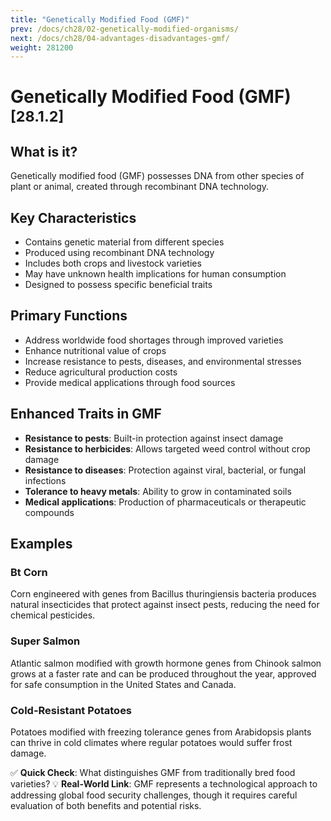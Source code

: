 ```yaml
---
title: "Genetically Modified Food (GMF)"
prev: /docs/ch28/02-genetically-modified-organisms/
next: /docs/ch28/04-advantages-disadvantages-gmf/
weight: 281200
---
```


# Genetically Modified Food (GMF) <sub>[28.1.2]</sub>

## What is it?
Genetically modified food (GMF) possesses DNA from other species of plant or animal, created through recombinant DNA technology.

## Key Characteristics
- Contains genetic material from different species
- Produced using recombinant DNA technology
- Includes both crops and livestock varieties
- May have unknown health implications for human consumption
- Designed to possess specific beneficial traits

## Primary Functions
- Address worldwide food shortages through improved varieties
- Enhance nutritional value of crops
- Increase resistance to pests, diseases, and environmental stresses
- Reduce agricultural production costs
- Provide medical applications through food sources

## Enhanced Traits in GMF
- **Resistance to pests**: Built-in protection against insect damage
- **Resistance to herbicides**: Allows targeted weed control without crop damage
- **Resistance to diseases**: Protection against viral, bacterial, or fungal infections
- **Tolerance to heavy metals**: Ability to grow in contaminated soils
- **Medical applications**: Production of pharmaceuticals or therapeutic compounds

## Examples

### Bt Corn
Corn engineered with genes from Bacillus thuringiensis bacteria produces natural insecticides that protect against insect pests, reducing the need for chemical pesticides.

### Super Salmon
Atlantic salmon modified with growth hormone genes from Chinook salmon grows at a faster rate and can be produced throughout the year, approved for safe consumption in the United States and Canada.

### Cold-Resistant Potatoes
Potatoes modified with freezing tolerance genes from Arabidopsis plants can thrive in cold climates where regular potatoes would suffer frost damage.

✅ **Quick Check**: What distinguishes GMF from traditionally bred food varieties?
💡 **Real-World Link**: GMF represents a technological approach to addressing global food security challenges, though it requires careful evaluation of both benefits and potential risks.
